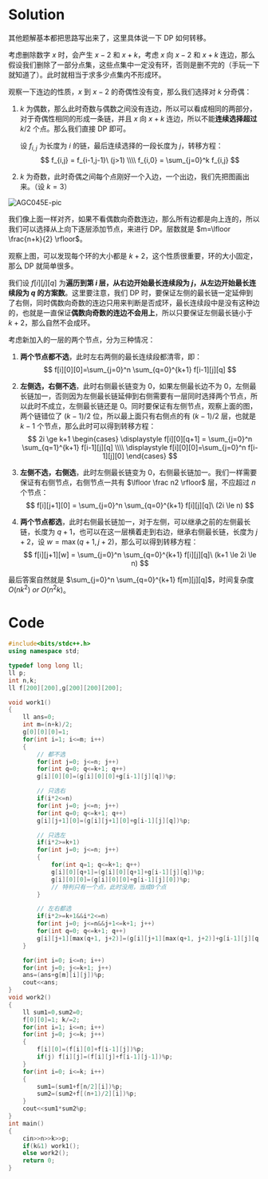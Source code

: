 # Solution

其他题解基本都把思路写出来了，这里具体说一下 DP 如何转移。

考虑删除数字 $x$ 时，会产生 $x-2$ 和 $x+k$，考虑 $x$ 向 $x-2$  和 $x+k$ 连边，那么假设我们删除了一部分点集，这些点集中一定没有环，否则是删不完的（手玩一下就知道了）。此时就相当于求多少点集内不形成环。

观察一下连边的性质，$x$ 到 $x-2$ 的奇偶性没有变，那么我们选择对 $k$ 分奇偶：

1. $k$ 为偶数，那么此时奇数与偶数之间没有连边，所以可以看成相同的两部分，对于奇偶性相同的形成一条链，并且 $x$ 向 $x+k$ 连边，所以不能**连续选择超过**  $k/2$ 个点。那么我们直接 DP 即可。

   设 $f_{i,j}$ 为长度为 $i$ 的链，最后连续选择的一段长度为  $j$，转移方程：
   $$
   f_{i,j} = f_{i-1,j-1}\ (j>1) \\\\ 
   f_{i,0} = \sum_{j=0}^k f_{i,j}
   $$ 

2. $k$ 为奇数，此时奇偶之间每个点刚好一个入边，一个出边，我们先把图画出来。（设 $k=3$）

![AGC045E-pic](https://cdn.luogu.com.cn/upload/image_hosting/0li8nm8m.png)

我们像上面一样对齐，如果不看偶数向奇数连边，那么所有边都是向上连的，所以我们可以选择从上向下逐层添加节点，来进行 DP。层数就是 $m=\lfloor \frac{n+k}{2} \rfloor$。

观察上图，可以发现每个环的大小都是  $k+2$，这个性质很重要，环的大小固定，那么 DP 就简单很多。

我们设 $f[i][j][q]$ 为**遍历到第 $i$ 层，从右边开始最长连续段为 $j$，从左边开始最长连续段为 $q$ 的方案数**。这里要注意，我们 DP 时，要保证左侧的最长链一定延伸到了右侧，同时偶数向奇数的连边只用来判断是否成环，最长连续段中是没有这种边的，也就是一直保证**偶数向奇数的连边不会用上**，所以只要保证左侧最长链小于 $k+2$，那么自然不会成环。

考虑新加入的一层的两个节点，分为三种情况：

1. **两个节点都不选**，此时左右两侧的最长连续段都清零，即：
   $$
   f[i][0][0]=\sum_{j=0}^n \sum_{q=0}^{k+1} f[i-1][j][q]
   $$

 

2. **左侧选，右侧不选**，此时右侧最长链变为 $0$，如果左侧最长边不为 $0$，左侧最长链加一，否则因为左侧最长链延伸到右侧需要有一层同时选择两个节点，所以此时不成立，左侧最长链还是 $0$。同时要保证有左侧节点，观察上面的图，两个链错位了 $(k-1)/2$ 位，所以最上面只有右侧点的有 $(k-1)/2$ 层，也就是 $k-1$ 个节点，那么此时可以得到转移方程：
   $$
   2i \ge k+1
   \begin{cases}
   \displaystyle f[i][0][q+1] = \sum_{j=0}^n \sum_{q=1}^{k+1} f[i-1][j][q] \\\\
   \displaystyle f[i][0][0]=\sum_{j=0}^n f[i-1][j][0]
   \end{cases}
   $$
   

3. **左侧不选，右侧选**，此时左侧最长链变为 $0$，右侧最长链加一。我们一样需要保证有右侧节点，右侧节点一共有 $\lfloor \frac n2 \rfloor$ 层，不应超过 $n$ 个节点：
   $$
   f[i][j+1][0] = \sum_{j=0}^n \sum_{q=0}^{k+1} f[i][j][q]\ (2i \le n)
   $$
 

4. **两个节点都选**，此时右侧最长链加一，对于左侧，可以继承之前的左侧最长链，长度为 $q+1$，也可以在这一层横着走到右边，继承右侧最长链，长度为 $j+2$，设 $w=\max(q+1, j+2)$，那么可以得到转移方程：
   $$
   f[i][j+1][w] = \sum_{j=0}^n \sum_{q=0}^{k+1} f[i][j][q]\ (k+1 \le 2i \le n)
   $$
   

最后答案自然就是  $\sum_{j=0}^n \sum_{q=0}^{k+1} f[m][j][q]$，时间复杂度 $O(nk^2)\ or\ O(n^2k)$。

# Code

```cpp
#include<bits/stdc++.h>
using namespace std;

typedef long long ll;
ll p;
int n,k;
ll f[200][200],g[200][200][200];

void work1()
{
    ll ans=0;
    int m=(n+k)/2;
    g[0][0][0]=1;
    for(int i=1; i<=m; i++)
    {
        // 都不选
        for(int j=0; j<=n; j++)
        for(int q=0; q<=k+1; q++)
        g[i][0][0]=(g[i][0][0]+g[i-1][j][q])%p;

        // 只选右
        if(i*2<=n)
        for(int j=0; j<=n; j++)
        for(int q=0; q<=k+1; q++)
        g[i][j+1][0]=(g[i][j+1][0]+g[i-1][j][q])%p;

        // 只选左
        if(i*2>=k+1)
        for(int j=0; j<=n; j++)
        {
            for(int q=1; q<=k+1; q++)
            g[i][0][q+1]=(g[i][0][q+1]+g[i-1][j][q])%p;
            g[i][0][0]=(g[i][0][0]+g[i-1][j][0])%p;
            // 特判只有一个点，此时没用，当成0个点
        }

        // 左右都选
        if(i*2>=k+1&&i*2<=n)
        for(int j=0; j<=n&&j+1<=k+1; j++)
        for(int q=0; q<=k+1; q++)
        g[i][j+1][max(q+1, j+2)]=(g[i][j+1][max(q+1, j+2)]+g[i-1][j][q])%p;
    }

    for(int i=0; i<=n; i++)
    for(int j=0; j<=k+1; j++)
    ans=(ans+g[m][i][j])%p;
    cout<<ans;
}
void work2()
{
    ll sum1=0,sum2=0;
    f[0][0]=1; k/=2;
    for(int i=1; i<=n; i++)
    for(int j=0; j<=k; j++)
    {
        f[i][0]=(f[i][0]+f[i-1][j])%p;
        if(j) f[i][j]=(f[i][j]+f[i-1][j-1])%p;
    }
    for(int i=0; i<=k; i++)
    {
        sum1=(sum1+f[n/2][i])%p;
        sum2=(sum2+f[(n+1)/2][i])%p;
    }
    cout<<sum1*sum2%p;
}
int main()
{
    cin>>n>>k>>p;
    if(k&1) work1();
    else work2();
    return 0;
}
```

